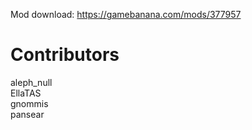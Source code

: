 Mod download: https://gamebanana.com/mods/377957

# Contributors
aleph_null  
EllaTAS  
gnommis  
pansear